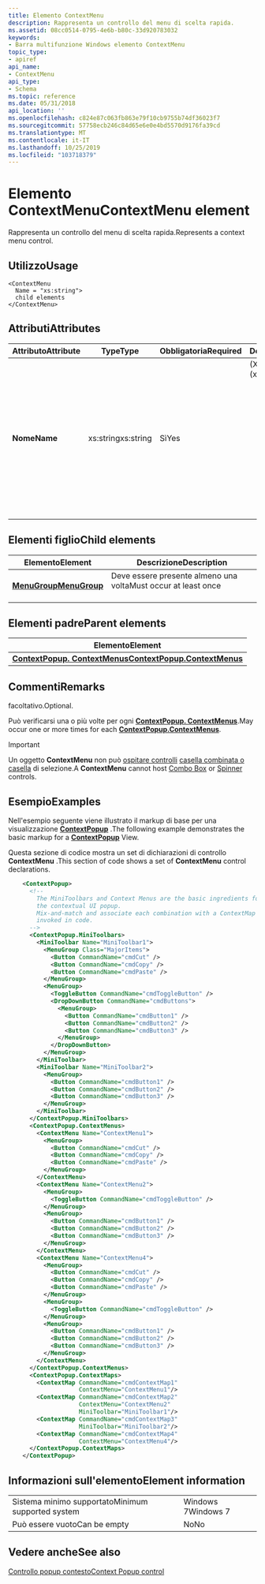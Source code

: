 ```yaml
---
title: Elemento ContextMenu
description: Rappresenta un controllo del menu di scelta rapida.
ms.assetid: 08cc0514-0795-4e6b-b80c-33d920783032
keywords:
- Barra multifunzione Windows elemento ContextMenu
topic_type:
- apiref
api_name:
- ContextMenu
api_type:
- Schema
ms.topic: reference
ms.date: 05/31/2018
api_location: ''
ms.openlocfilehash: c824e87c063fb863e79f10cb9755b74df36023f7
ms.sourcegitcommit: 57758ecb246c84d65e6e0e4bd5570d9176fa39cd
ms.translationtype: MT
ms.contentlocale: it-IT
ms.lasthandoff: 10/25/2019
ms.locfileid: "103718379"
---
```

# <a name="contextmenu-element"></a><span data-ttu-id="48158-104">Elemento ContextMenu</span><span class="sxs-lookup"><span data-stu-id="48158-104">ContextMenu element</span></span>

<span data-ttu-id="48158-105">Rappresenta un controllo del menu di scelta rapida.</span><span class="sxs-lookup"><span data-stu-id="48158-105">Represents a context menu control.</span></span>

## <a name="usage"></a><span data-ttu-id="48158-106">Utilizzo</span><span class="sxs-lookup"><span data-stu-id="48158-106">Usage</span></span>

``` syntax
<ContextMenu
  Name = "xs:string">
  child elements
</ContextMenu>
```

## <a name="attributes"></a><span data-ttu-id="48158-107">Attributi</span><span class="sxs-lookup"><span data-stu-id="48158-107">Attributes</span></span>



| <span data-ttu-id="48158-108">Attributo</span><span class="sxs-lookup"><span data-stu-id="48158-108">Attribute</span></span>           | <span data-ttu-id="48158-109">Type</span><span class="sxs-lookup"><span data-stu-id="48158-109">Type</span></span>                 | <span data-ttu-id="48158-110">Obbligatoria</span><span class="sxs-lookup"><span data-stu-id="48158-110">Required</span></span>       | <span data-ttu-id="48158-111">Descrizione</span><span class="sxs-lookup"><span data-stu-id="48158-111">Description</span></span>                                                                                                                                                                                                                |
|---------------------|----------------------|----------------|----------------------------------------------------------------------------------------------------------------------------------------------------------------------------------------------------------------------------|
| <span data-ttu-id="48158-112">**Nome**</span><span class="sxs-lookup"><span data-stu-id="48158-112">**Name**</span></span><br/> | <span data-ttu-id="48158-113">xs:string</span><span class="sxs-lookup"><span data-stu-id="48158-113">xs:string</span></span><br/> | <span data-ttu-id="48158-114">Sì</span><span class="sxs-lookup"><span data-stu-id="48158-114">Yes</span></span><br/> | <span data-ttu-id="48158-115"><dt> (XS: String)</span><span class="sxs-lookup"><span data-stu-id="48158-115"><dt> (xs:string)</span></span><br/> </dt> <dd> <span data-ttu-id="48158-116">Stringa costituita da qualsiasi sequenza di caratteri, inclusi gli spazi vuoti e i caratteri di interruzioni di riga.</span><span class="sxs-lookup"><span data-stu-id="48158-116">A string composed of any sequence of characters, including white space and line-break characters.</span></span><br/> </dd> </dl> |



## <a name="child-elements"></a><span data-ttu-id="48158-117">Elementi figlio</span><span class="sxs-lookup"><span data-stu-id="48158-117">Child elements</span></span>



| <span data-ttu-id="48158-118">Elemento</span><span class="sxs-lookup"><span data-stu-id="48158-118">Element</span></span>                                                         | <span data-ttu-id="48158-119">Descrizione</span><span class="sxs-lookup"><span data-stu-id="48158-119">Description</span></span>                                     |
|-----------------------------------------------------------------|-------------------------------------------------|
| [<span data-ttu-id="48158-120">**MenuGroup**</span><span class="sxs-lookup"><span data-stu-id="48158-120">**MenuGroup**</span></span>](windowsribbon-element-menugroup.md)<br/> | <span data-ttu-id="48158-121">Deve essere presente almeno una volta</span><span class="sxs-lookup"><span data-stu-id="48158-121">Must occur at least once</span></span><br/> <br/> |



## <a name="parent-elements"></a><span data-ttu-id="48158-122">Elementi padre</span><span class="sxs-lookup"><span data-stu-id="48158-122">Parent elements</span></span>



| <span data-ttu-id="48158-123">Elemento</span><span class="sxs-lookup"><span data-stu-id="48158-123">Element</span></span>                                                                                         |
|-------------------------------------------------------------------------------------------------|
| [<span data-ttu-id="48158-124">**ContextPopup. ContextMenus**</span><span class="sxs-lookup"><span data-stu-id="48158-124">**ContextPopup.ContextMenus**</span></span>](windowsribbon-element-contextpopup-contextmenus.md)<br/> |



## <a name="remarks"></a><span data-ttu-id="48158-125">Commenti</span><span class="sxs-lookup"><span data-stu-id="48158-125">Remarks</span></span>

<span data-ttu-id="48158-126">facoltativo.</span><span class="sxs-lookup"><span data-stu-id="48158-126">Optional.</span></span>

<span data-ttu-id="48158-127">Può verificarsi una o più volte per ogni [**ContextPopup. ContextMenus**](windowsribbon-element-contextpopup-contextmenus.md).</span><span class="sxs-lookup"><span data-stu-id="48158-127">May occur one or more times for each [**ContextPopup.ContextMenus**](windowsribbon-element-contextpopup-contextmenus.md).</span></span>

> [!IMPORTANT]
> <span data-ttu-id="48158-128">Un oggetto **ContextMenu** non può [ospitare controlli](windowsribbon-controls-spinner.md) [casella combinata o casella](windowsribbon-controls-combobox.md) di selezione.</span><span class="sxs-lookup"><span data-stu-id="48158-128">A **ContextMenu** cannot host [Combo Box](windowsribbon-controls-combobox.md) or [Spinner](windowsribbon-controls-spinner.md) controls.</span></span>

 

## <a name="examples"></a><span data-ttu-id="48158-129">Esempio</span><span class="sxs-lookup"><span data-stu-id="48158-129">Examples</span></span>

<span data-ttu-id="48158-130">Nell'esempio seguente viene illustrato il markup di base per una visualizzazione [**ContextPopup**](windowsribbon-element-contextpopup.md) .</span><span class="sxs-lookup"><span data-stu-id="48158-130">The following example demonstrates the basic markup for a [**ContextPopup**](windowsribbon-element-contextpopup.md) View.</span></span>

<span data-ttu-id="48158-131">Questa sezione di codice mostra un set di dichiarazioni di controllo **ContextMenu** .</span><span class="sxs-lookup"><span data-stu-id="48158-131">This section of code shows a set of **ContextMenu** control declarations.</span></span>


```XML
    <ContextPopup>
      <!--
        The MiniToolbars and Context Menus are the basic ingredients for 
        the contextual UI popup. 
        Mix-and-match and associate each combination with a ContextMap Command 
        invoked in code.
      -->
      <ContextPopup.MiniToolbars>
        <MiniToolbar Name="MiniToolbar1">
          <MenuGroup Class="MajorItems">
            <Button CommandName="cmdCut" />
            <Button CommandName="cmdCopy" />
            <Button CommandName="cmdPaste" />
          </MenuGroup>
          <MenuGroup>
            <ToggleButton CommandName="cmdToggleButton" />
            <DropDownButton CommandName="cmdButtons">
              <MenuGroup>
                <Button CommandName="cmdButton1" />
                <Button CommandName="cmdButton2" />
                <Button CommandName="cmdButton3" />
              </MenuGroup>
            </DropDownButton>
          </MenuGroup>
        </MiniToolbar>
        <MiniToolbar Name="MiniToolbar2">
          <MenuGroup>
            <Button CommandName="cmdButton1" />
            <Button CommandName="cmdButton2" />
            <Button CommandName="cmdButton3" />
          </MenuGroup>
        </MiniToolbar>
      </ContextPopup.MiniToolbars>
      <ContextPopup.ContextMenus>
        <ContextMenu Name="ContextMenu1">
          <MenuGroup>
            <Button CommandName="cmdCut" />
            <Button CommandName="cmdCopy" />
            <Button CommandName="cmdPaste" />
          </MenuGroup>
        </ContextMenu>
        <ContextMenu Name="ContextMenu2">
          <MenuGroup>
            <ToggleButton CommandName="cmdToggleButton" />
          </MenuGroup>
          <MenuGroup>
            <Button CommandName="cmdButton1" />
            <Button CommandName="cmdButton2" />
            <Button CommandName="cmdButton3" />
          </MenuGroup>
        </ContextMenu>
        <ContextMenu Name="ContextMenu4">
          <MenuGroup>
            <Button CommandName="cmdCut" />
            <Button CommandName="cmdCopy" />
            <Button CommandName="cmdPaste" />
          </MenuGroup>
          <MenuGroup>
            <ToggleButton CommandName="cmdToggleButton" />
          </MenuGroup>
          <MenuGroup>
            <Button CommandName="cmdButton1" />
            <Button CommandName="cmdButton2" />
            <Button CommandName="cmdButton3" />
          </MenuGroup>
        </ContextMenu>
      </ContextPopup.ContextMenus>
      <ContextPopup.ContextMaps>
        <ContextMap CommandName="cmdContextMap1"
                    ContextMenu="ContextMenu1"/>
        <ContextMap CommandName="cmdContextMap2"
                    ContextMenu="ContextMenu2"
                    MiniToolbar="MiniToolbar1"/>
        <ContextMap CommandName="cmdContextMap3"
                    MiniToolbar="MiniToolbar2"/>
        <ContextMap CommandName="cmdContextMap4"
                    ContextMenu="ContextMenu4"/>
      </ContextPopup.ContextMaps>
    </ContextPopup>
```



## <a name="element-information"></a><span data-ttu-id="48158-132">Informazioni sull'elemento</span><span class="sxs-lookup"><span data-stu-id="48158-132">Element information</span></span>



|                                     |           |
|-------------------------------------|-----------|
| <span data-ttu-id="48158-133">Sistema minimo supportato</span><span class="sxs-lookup"><span data-stu-id="48158-133">Minimum supported system</span></span><br/> | <span data-ttu-id="48158-134">Windows 7</span><span class="sxs-lookup"><span data-stu-id="48158-134">Windows 7</span></span> |
| <span data-ttu-id="48158-135">Può essere vuoto</span><span class="sxs-lookup"><span data-stu-id="48158-135">Can be empty</span></span>                        | <span data-ttu-id="48158-136">No</span><span class="sxs-lookup"><span data-stu-id="48158-136">No</span></span>        |



## <a name="see-also"></a><span data-ttu-id="48158-137">Vedere anche</span><span class="sxs-lookup"><span data-stu-id="48158-137">See also</span></span>

<dl> <dt>

[<span data-ttu-id="48158-138">Controllo popup contesto</span><span class="sxs-lookup"><span data-stu-id="48158-138">Context Popup control</span></span>](windowsribbon-controls-contextpopup.md)
</dt> </dl>

 

 






